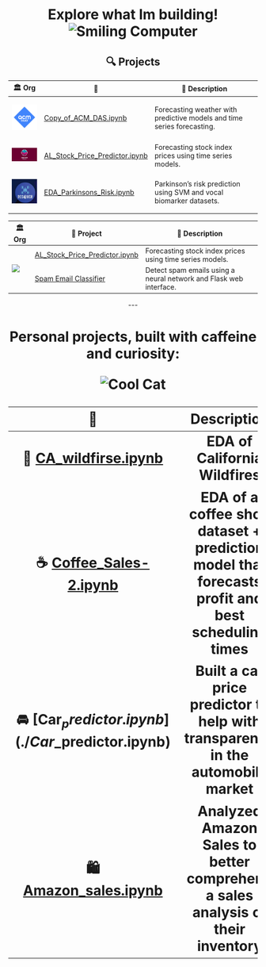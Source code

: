 <div align="center"> 
<h1>Explore what Im building!
<img src="https://i.gifer.com/7sZH.gif" width="100" alt="Smiling Computer"/></h1>



## 🔍 Projects

| 🏛️ Org  | 📂  | 📝 Description |
|-------------|------------|----------------|
| <p align="center"><img src="acm-ucr-logo.webp" width="70"/> | [Copy_of_ACM_DAS.ipynb](./Copy_of_ACM_DAS.ipynb) | Forecasting weather with predictive models and time series forecasting. |
| <p align="center"><img src="aiscucr.jpg" width="110"/> | [AL_Stock_Price_Predictor.ipynb](./AL_Stock_Price_Predictor.ipynb) | Forecasting stock index prices using time series models. |[Spam Email Classifier](https://github.com/Allanx495/spam-email-classifier) | Detect spam emails using a neural network and Flask web interface. |
| <p align="center"><img src="dss.png" width="70"/> | [EDA_Parkinsons_Risk.ipynb](./EDA_Parkinsons_Risk.ipynb) | Parkinson’s risk prediction using SVM and vocal biomarker datasets. |


<table>
  <thead>
    <tr>
      <th>🏛️ Org</th>
      <th>📄 Project</th>
      <th>🧠 Description</th>
    </tr>
  </thead>
  <tbody>
    <tr>
      <td rowspan="2"><img src="https://upload.wikimedia.org/wikipedia/commons/thumb/4/4a/Commons-emblem-structure.svg/1024px-Commons-emblem-structure.svg.png" width="50"/></td>
      <td><a href="https://github.com/Allanx495/AL_Stock_Price_Predictor.ipynb">AL_Stock_Price_Predictor.ipynb</a></td>
      <td>Forecasting stock index prices using time series models.</td>
    </tr>
    <tr>
      <td><a href="https://github.com/Allanx495/spam-email-classifier">Spam Email Classifier</a></td>
      <td>Detect spam emails using a neural network and Flask web interface.</td>
    </tr>
  </tbody>
</table>
---

<h1 align="center"> Personal projects, built with caffeine and curiosity: 
<p align="center">
  <img src="https://i.pinimg.com/originals/6b/cd/f2/6bcdf2799bc8300f6684fe9b432c2c5b.gif" width="700" alt="Cool Cat"/>
</p>



| 📂  | Description|
|-------------|------------|
| 🧯 [CA_wildfirse.ipynb](./CA_wildfirse.ipynb) |EDA of California Wildfires |
| ☕  [Coffee_Sales-2.ipynb](./Coffee_Sales-2.ipynb) |EDA of a coffee shop dataset + prediction model that forecasts profit and best scheduling times | 
| 🚘 [Car$_predictor.ipynb](./Car$_predictor.ipynb) | Built a car price predictor to help with transparency in the automobile market | 
| 🛍️ [Amazon_sales.ipynb](./Amazon_sales.ipynb) | Analyzed Amazon Sales to better comprehend a sales analysis of their inventory |



